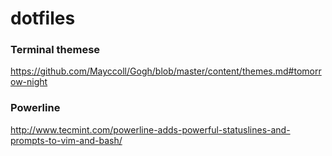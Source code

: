 # dotfiles

### Terminal themese
https://github.com/Mayccoll/Gogh/blob/master/content/themes.md#tomorrow-night

### Powerline
http://www.tecmint.com/powerline-adds-powerful-statuslines-and-prompts-to-vim-and-bash/
